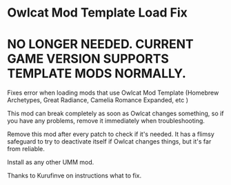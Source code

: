 # Owlcat Mod Template Load Fix

# NO LONGER NEEDED. CURRENT GAME VERSION SUPPORTS TEMPLATE MODS NORMALLY.

Fixes error when loading mods that use Owlcat Mod Template (Homebrew Archetypes, Great Radiance, Camelia Romance Expanded, etc )

This mod can break completely as soon as Owlcat changes something, so if you have any problems, remove it immediately when troubleshooting.   

Remove this mod after every patch to check if it's needed. It has a flimsy safeguard to try to deactivate itself if Owlcat changes things, but it's far from reliable.

Install as any other UMM mod.

Thanks to Kurufinve on instructions what to fix.
